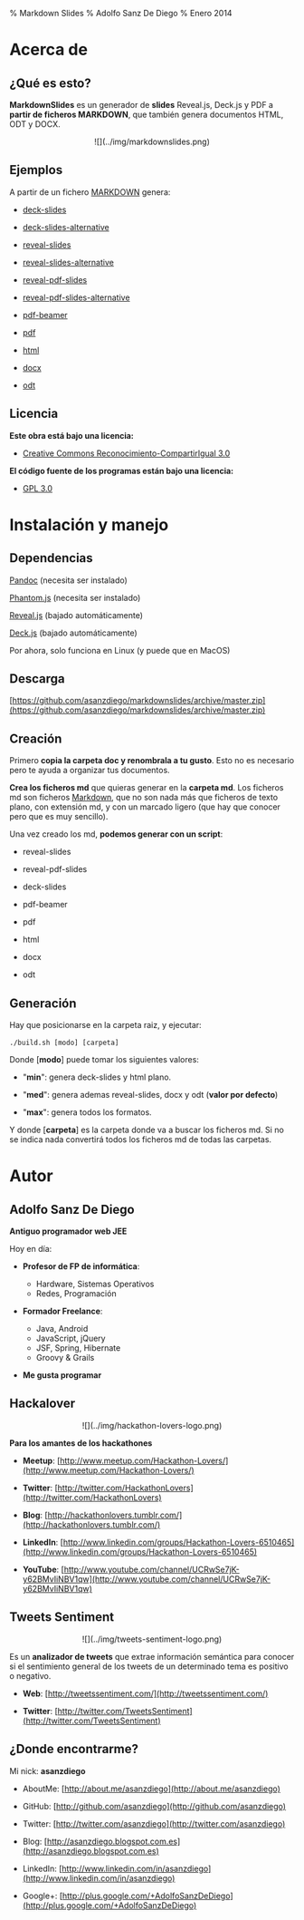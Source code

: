 % Markdown Slides
% Adolfo Sanz De Diego
% Enero 2014

# Acerca de

## ¿Qué es esto?

**MarkdownSlides** es un generador de **slides** Reveal.js, Deck.js y PDF
  a **partir de ficheros MARKDOWN**,  que también genera documentos HTML, ODT y DOCX.

<div style="text-align:center">![](../img/markdownslides.png)</div>

## Ejemplos

A partir de un fichero [MARKDOWN](https://raw.github.com/asanzdiego/markdownslides/master/doc/md/leeme.md)
  genera:

-  [deck-slides](http://asanzdiego.github.io/markdownslides/doc/export/leeme-deck-slides.html)

-  [deck-slides-alternative](http://asanzdiego.github.io/markdownslides/doc/export/leeme-deck-slides-alternative.html)

-  [reveal-slides](http://asanzdiego.github.io/markdownslides/doc/export/leeme-reveal-slides.html)

-  [reveal-slides-alternative](http://asanzdiego.github.io/markdownslides/doc/export/leeme-reveal-slides-alternative.html)

-  [reveal-pdf-slides](http://asanzdiego.github.io/markdownslides/doc/export/leeme-reveal-slides.pdf)

-  [reveal-pdf-slides-alternative](http://asanzdiego.github.io/markdownslides/doc/export/leeme-reveal-slides-alternative.pdf)

-  [pdf-beamer](http://asanzdiego.github.io/markdownslides/doc/export/leeme-beamer.pdf)

-  [pdf](http://asanzdiego.github.io/markdownslides/doc/export/leeme.pdf)

-  [html](http://asanzdiego.github.io/markdownslides/doc/export/leeme.html)

-  [docx](http://asanzdiego.github.io/markdownslides/doc/export/leeme.docx)

-  [odt](http://asanzdiego.github.io/markdownslides/doc/export/leeme.odt)

## Licencia

**Este obra está bajo una licencia:**

-  [Creative Commons Reconocimiento-CompartirIgual 3.0](http://creativecommons.org/licenses/by-sa/3.0/es/)

**El código fuente de los programas están bajo una licencia:**

-  [GPL 3.0](http://www.viti.es/gnu/licenses/gpl.html)

# Instalación y manejo

## Dependencias

[Pandoc](http://johnmacfarlane.net/pandoc/) (necesita ser instalado)

[Phantom.js](http://phantomjs.org) (necesita ser instalado)

[Reveal.js](http://lab.hakim.se/reveal-js/#/) (bajado automáticamente)

[Deck.js](http://imakewebthings.com/deck.js/) (bajado automáticamente)

Por ahora, solo funciona en Linux (y puede que en MacOS)

## Descarga

[https://github.com/asanzdiego/markdownslides/archive/master.zip](https://github.com/asanzdiego/markdownslides/archive/master.zip)

## Creación

Primero **copia la carpeta doc y renombrala a tu gusto**. Esto no es necesario pero
  te ayuda a organizar tus documentos.

**Crea los ficheros md** que quieras generar en la **carpeta md**.
  Los ficheros md son ficheros [Markdown](http://es.wikipedia.org/wiki/Markdown),
  que no son nada más que ficheros de texto plano, con extensión md,
  y con un marcado ligero (que hay que conocer pero que es muy sencillo).

Una vez creado los md, **podemos generar con un script**:

-  reveal-slides

-  reveal-pdf-slides

-  deck-slides

-  pdf-beamer

-  pdf

-  html

-  docx

-  odt

## Generación

Hay que posicionarse en la carpeta raiz, y ejecutar:

~~~
./build.sh [modo] [carpeta]
~~~

Donde [**modo**] puede tomar los siguientes valores:

-  "**min**": genera deck-slides y html plano.

-  "**med**": genera ademas reveal-slides, docx y odt (**valor por defecto**)

-  "**max**": genera todos los formatos.

Y donde [**carpeta**] es la carpeta donde va a buscar
  los ficheros md. Si no se indica nada convertirá todos los ficheros md 
  de todas las carpetas.

# Autor

## Adolfo Sanz De Diego

**Antiguo programador web JEE**

Hoy en día:

-  **Profesor de FP de informática**:

    - Hardware, Sistemas Operativos
    - Redes, Programación

-  **Formador Freelance**:

    - Java, Android
    - JavaScript, jQuery
    - JSF, Spring, Hibernate
    - Groovy & Grails

-  **Me gusta programar**

## Hackalover

<div style="text-align:center">![](../img/hackathon-lovers-logo.png)</div>

**Para los amantes de los hackathones**

-  **Meetup**: [http://www.meetup.com/Hackathon-Lovers/](http://www.meetup.com/Hackathon-Lovers/)

-  **Twitter**: [http://twitter.com/HackathonLovers](http://twitter.com/HackathonLovers)

-  **Blog**: [http://hackathonlovers.tumblr.com/](http://hackathonlovers.tumblr.com/)

-  **LinkedIn**: [http://www.linkedin.com/groups/Hackathon-Lovers-6510465](http://www.linkedin.com/groups/Hackathon-Lovers-6510465)

-  **YouTube**: [http://www.youtube.com/channel/UCRwSe7jK-y62BMvIiNBV1qw](http://www.youtube.com/channel/UCRwSe7jK-y62BMvIiNBV1qw)

## Tweets Sentiment

<div style="text-align:center">![](../img/tweets-sentiment-logo.png)</div>

Es un **analizador de tweets** que extrae información semántica para conocer
si el sentimiento general de los tweets de un determinado tema
es positivo o negativo.

-  **Web**: [http://tweetssentiment.com/](http://tweetssentiment.com/)

-  **Twitter**: [http://twitter.com/TweetsSentiment](http://twitter.com/TweetsSentiment)

## ¿Donde encontrarme?

Mi nick: **asanzdiego**

-  AboutMe:  [http://about.me/asanzdiego](http://about.me/asanzdiego)

-  GitHub:   [http://github.com/asanzdiego](http://github.com/asanzdiego)

-  Twitter:  [http://twitter.com/asanzdiego](http://twitter.com/asanzdiego)

-  Blog:     [http://asanzdiego.blogspot.com.es](http://asanzdiego.blogspot.com.es)

-  LinkedIn: [http://www.linkedin.com/in/asanzdiego](http://www.linkedin.com/in/asanzdiego)

-  Google+:  [http://plus.google.com/+AdolfoSanzDeDiego](http://plus.google.com/+AdolfoSanzDeDiego)
